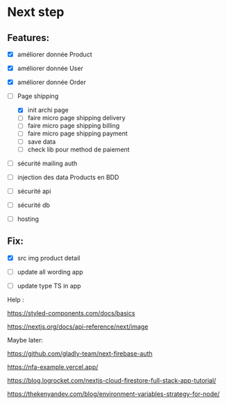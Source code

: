 # Next step

## Features:

- [X] améliorer donnée Product
- [X] améliorer donnée User
- [X] améliorer donnée Order

- [ ] Page shipping
  - [X] init archi page
  - [ ] faire micro page shipping delivery
  - [ ] faire micro page shipping billing
  - [ ] faire micro page shipping payment
  - [ ] save data 
  - [ ] check lib pour method de paiement
  
- [ ] sécurité mailing auth

- [ ] injection des data Products en BDD

- [ ] sécurité api
- [ ] sécurité db

- [ ] hosting

## Fix:

- [X] src img product detail
- [ ] update all wording app
- [ ] update type TS in app


Help :

https://styled-components.com/docs/basics

https://nextjs.org/docs/api-reference/next/image


Maybe later:

https://github.com/gladly-team/next-firebase-auth

https://nfa-example.vercel.app/

https://blog.logrocket.com/nextjs-cloud-firestore-full-stack-app-tutorial/

https://thekenyandev.com/blog/environment-variables-strategy-for-node/